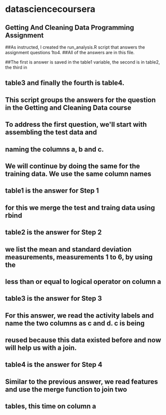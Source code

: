 # datasciencecoursera
## Getting And Cleaning Data Programming Assignment

##As instructed, I created the run_analysis.R script that answers the assignment questions 1to4. 
##All of the answers are in this file.

##The first is answer is saved in the table1 variable, the second is in table2, the third in 
## table3 and finally the fourth is table4.

## This script groups the answers for the question in the Getting and Cleaning Data course
## To address the first question, we'll start with assembling the test data and 
## naming the columns a, b and c. 

## We will continue by doing the same for the training data. We use the same column names
## table1 is the answer for Step 1
## for this we merge the test and traing data using rbind

## table2 is the answer for Step 2
## we list the mean and standard deviation measurements, measurements 1 to 6, by using the 
## less than or equal to logical operator on column a

## table3 is the answer for Step 3
## For this answer, we read the activity labels and name the two columns as c and d. c is being
## reused because this data existed before and now will help us with a join.

## table4 is the answer for Step 4
## Similar to the previous answer, we read features and use the merge function to join two 
## tables, this time on column a

